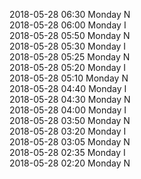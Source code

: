 2018-05-28 06:30 Monday  N  
2018-05-28 06:00 Monday  I  
2018-05-28 05:50 Monday  N  
2018-05-28 05:30 Monday  I  
2018-05-28 05:25 Monday  N  
2018-05-28 05:20 Monday  I  
2018-05-28 05:10 Monday  N  
2018-05-28 04:40 Monday  I  
2018-05-28 04:30 Monday  N  
2018-05-28 04:00 Monday  I  
2018-05-28 03:50 Monday  N  
2018-05-28 03:20 Monday  I  
2018-05-28 03:05 Monday  N  
2018-05-28 02:35 Monday  I  
2018-05-28 02:20 Monday  N  
